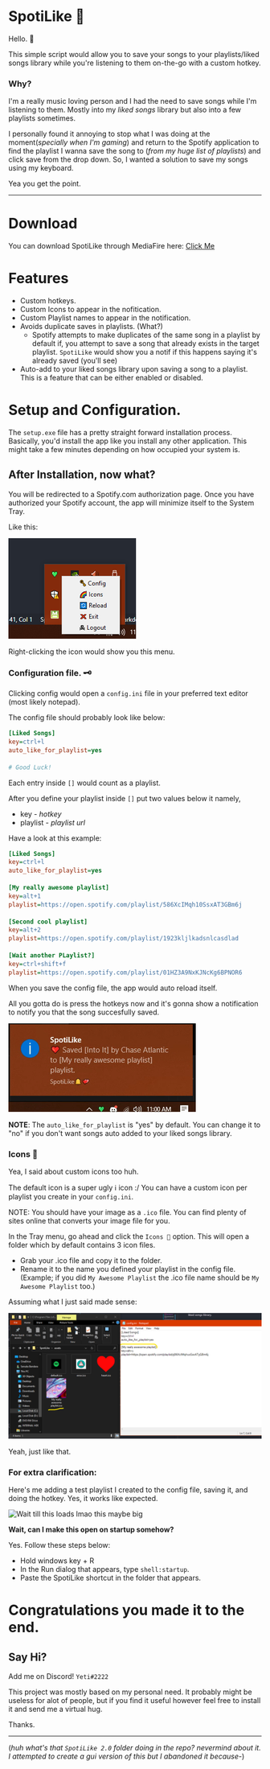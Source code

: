 # SpotiLike 💚

[Click Me]: https://www.mediafire.com/file/akeknk82cn20fqp/SpotiLike_Setup.rar/file

Hello. 👋

This simple script would allow you to save your songs to your playlists/liked songs library while you're listening to them on-the-go with a custom hotkey.

### Why?

I'm a really music loving person and I had the need to save songs while I'm listening to them. Mostly into my _liked songs_ library but also into a few playlists sometimes.

I personally found it annoying to stop what I was doing at the moment(_specially when I'm gaming_) and return to the Spotify application to find the playlist I wanna save the song to (_from my huge list of playlists_) and click save from the drop down. So, I wanted a solution to save my songs using my keyboard.

Yea you get the point.

___

# Download
You can download SpotiLike through MediaFire here:
[Click Me]

# Features

* Custom hotkeys.
* Custom Icons to appear in the nofitication.
* Custom Playlist names to appear in the notification.
* Avoids duplicate saves in playlists. (What?)
    - Spotify attempts to make duplicates of the same song in a playlist by default if, you attempt to save a song that already exists in the target playlist. `SpotiLike` would show you a notif if this happens saying it's already saved (you'll see)
* Auto-add to your liked songs library upon saving a song to a playlist. This is a feature that can be either enabled or disabled.

# Setup and Configuration.

The `setup.exe` file has a pretty straight forward installation process. Basically, you'd install the app like you install any other application. This might take a few minutes depending on how occupied your system is.

## After Installation, now what?

You will be redirected to a Spotify.com authorization page. Once you have authorized your Spotify account, the app will minimize itself to the System Tray.

Like this:

![Tray Icon](./readme/tray.png)

Right-clicking the icon would show you this menu.

### Configuration file. 🗝


Clicking config would open a `config.ini` file in your preferred text editor (most likely notepad).

The config file should probably look like below:

```ini
[Liked Songs]
key=ctrl+l
auto_like_for_playlist=yes

# Good Luck!
```

Each entry inside `[]` would count as a playlist.

After you define your playlist inside `[]` put two values below it namely, 
 - key - *hotkey*
 - playlist - *playlist url*

Have a look at this example:
```ini
[Liked Songs]
key=ctrl+l
auto_like_for_playlist=yes

[My really awesome playlist]
key=alt+1
playlist=https://open.spotify.com/playlist/586XcIMqh10SsxAT3GBm6j

[Second cool playlist]
key=alt+2
playlist=https://open.spotify.com/playlist/1923kljlkadsnlcasdlad

[Wait another PLaylist?]
key=ctrl+shift+f
playlist=https://open.spotify.com/playlist/01HZ3A9NxKJNcKg6BPNOR6
```

When you save the config file, the app would auto reload itself.

All you gotta do is press the hotkeys now and it's gonna show a notification to notify you that the song succesfully saved.

![Notif](./readme/notif.png)

**NOTE**: The `auto_like_for_playlist` is "yes" by default. You can change it to "no" if you don't want songs auto added to your liked songs library.


### Icons 🌈

Yea, I said about custom icons too huh.

The default icon is a super ugly ℹ icon :/ You can have a custom icon per playlist you create in your `config.ini`.

NOTE: You should have your image as a `.ico` file. You can find plenty of sites online that converts your image file for you.

In the Tray menu, go ahead and click the `Icons 🌈` option. This will open a folder which by default contains 3 icon files. 
* Grab your .ico file and copy it to the folder.
* Rename it to the name you defined your playlist in the config file. (Example; if you did `My Awesome Playlist` the .ico file name should be `My Awesome Playlist` too.)

Assuming what I just said made sense:

![Icons](./readme/icon.png)

Yeah, just like that.

### **For extra clarification:**

Here's me adding a test playlist I created to the config file, saving it, and doing the hotkey. Yes, it works like expected. 


![Wait till this loads lmao this maybe big](./readme/SpotiLike.gif)


**Wait, can I make this open on startup somehow?**

Yes. Follow these steps below:
- Hold windows key + R
- In the Run dialog that appears, type `shell:startup`.
- Paste the SpotiLike shortcut in the folder that appears. 
# Congratulations you made it to the end.

## Say Hi?

Add me on Discord! `Yeti#2222`

This project was mostly based on my personal need. It probably might be useless for alot of people, but if you find it useful however feel free to install it and send me a virtual hug.

Thanks.

___
(_huh what's that `SpotiLike 2.0` folder doing in the repo? nevermind about it. I attempted to create a gui version of this but I abandoned it because-_)
